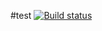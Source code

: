 #test
[![Build status](https://ci.appveyor.com/api/projects/status/edlkdq98cla2v8r0?svg=true)](https://ci.appveyor.com/project/Landyshlana/ajs-arraybuffer)